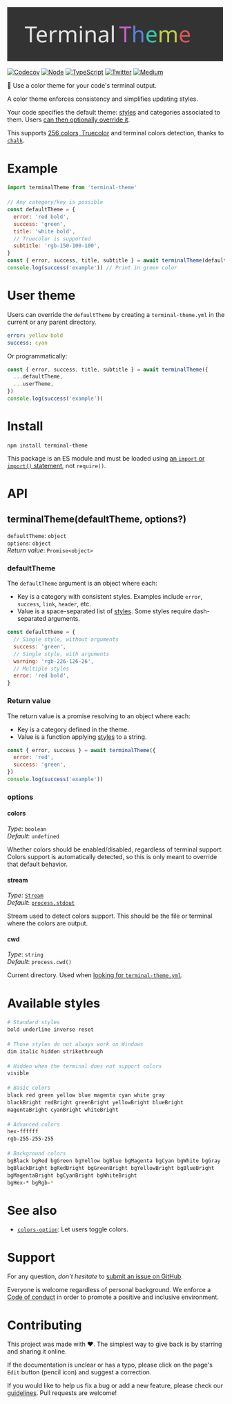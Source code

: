 <picture>
  <source media="(prefers-color-scheme: dark)" srcset="https://raw.githubusercontent.com/ehmicky/design/main/terminal-theme/terminal-theme_dark.svg"/>
  <img alt="terminal-theme logo" src="https://raw.githubusercontent.com/ehmicky/design/main/terminal-theme/terminal-theme.svg" width="500"/>
</picture>

[![Codecov](https://img.shields.io/codecov/c/github/ehmicky/terminal-theme.svg?label=tested&logo=codecov)](https://codecov.io/gh/ehmicky/terminal-theme)
[![Node](https://img.shields.io/node/v/terminal-theme.svg?logo=node.js)](https://www.npmjs.com/package/terminal-theme)
[![TypeScript](https://img.shields.io/badge/-typed-brightgreen?logo=typescript&colorA=gray)](/src/main.d.ts)
[![Twitter](https://img.shields.io/badge/%E2%80%8B-twitter-brightgreen.svg?logo=twitter)](https://twitter.com/intent/follow?screen_name=ehmicky)
[![Medium](https://img.shields.io/badge/%E2%80%8B-medium-brightgreen.svg?logo=medium)](https://medium.com/@ehmicky)

🎨 Use a color theme for your code's terminal output.

A color theme enforces consistency and simplifies updating styles.

Your code specifies the default theme: [styles](#available-styles) and
categories associated to them. Users
[can then optionally override it](#user-theme).

This supports [256 colors, Truecolor](#available-styles) and terminal colors
detection, thanks to [`chalk`](https://github.com/chalk/chalk).

# Example

```js
import terminalTheme from 'terminal-theme'

// Any category/key is possible
const defaultTheme = {
  error: 'red bold',
  success: 'green',
  title: 'white bold',
  // Truecolor is supported
  subtitle: 'rgb-150-100-100',
}
const { error, success, title, subtitle } = await terminalTheme(defaultTheme)
console.log(success('example')) // Print in green color
```

# User theme

Users can override the `defaultTheme` by creating a `terminal-theme.yml` in the
current or any parent directory.

```yml
error: yellow bold
success: cyan
```

Or programmatically:

```js
const { error, success, title, subtitle } = await terminalTheme({
  ...defaultTheme,
  ...userTheme,
})
console.log(success('example'))
```

# Install

```
npm install terminal-theme
```

This package is an ES module and must be loaded using
[an `import` or `import()` statement](https://gist.github.com/sindresorhus/a39789f98801d908bbc7ff3ecc99d99c),
not `require()`.

# API

## terminalTheme(defaultTheme, options?)

`defaultTheme`: `object`\
`options`: `object`\
_Return value_: `Promise<object>`

### defaultTheme

The `defaultTheme` argument is an object where each:

- Key is a category with consistent styles. Examples include `error`, `success`,
  `link`, `header`, etc.
- Value is a space-separated list of [styles](#available-styles). Some styles
  require dash-separated arguments.

```js
const defaultTheme = {
  // Single style, without arguments
  success: 'green',
  // Single style, with arguments
  warning: 'rgb-226-126-26',
  // Multiple styles
  error: 'red bold',
}
```

### Return value

The return value is a promise resolving to an object where each:

- Key is a category defined in the theme.
- Value is a function applying [styles](#available-styles) to a string.

```js
const { error, success } = await terminalTheme({
  error: 'red',
  success: 'green',
})
console.log(success('example'))
```

### options

#### colors

_Type_: `boolean`\
_Default_: `undefined`

Whether colors should be enabled/disabled, regardless of terminal support.
Colors support is automatically detected, so this is only meant to override that
default behavior.

#### stream

_Type_:
[`Stream`](https://nodejs.org/api/stream.html#stream_class_stream_writable)\
_Default_: [`process.stdout`](https://nodejs.org/api/process.html#process_process_stdout)

Stream used to detect colors support. This should be the file or terminal where
the colors are output.

#### cwd

_Type_: `string`\
_Default_: `process.cwd()`

Current directory. Used when [looking for `terminal-theme.yml`](#user-theme).

# Available styles

```sh
# Standard styles
bold underline inverse reset

# Those styles do not always work on Windows
dim italic hidden strikethrough

# Hidden when the terminal does not support colors
visible

# Basic colors
black red green yellow blue magenta cyan white gray
blackBright redBright greenBright yellowBright blueBright
magentaBright cyanBright whiteBright

# Advanced colors
hex-ffffff
rgb-255-255-255

# Background colors
bgBlack bgRed bgGreen bgYellow bgBlue bgMagenta bgCyan bgWhite bgGray
bgBlackBright bgRedBright bgGreenBright bgYellowBright bgBlueBright
bgMagentaBright bgCyanBright bgWhiteBright
bgHex-* bgRgb-*
```

# See also

- [`colors-option`](https://github.com/ehmicky/colors-option): Let users toggle
  colors.

# Support

For any question, _don't hesitate_ to [submit an issue on GitHub](../../issues).

Everyone is welcome regardless of personal background. We enforce a
[Code of conduct](CODE_OF_CONDUCT.md) in order to promote a positive and
inclusive environment.

# Contributing

This project was made with ❤️. The simplest way to give back is by starring and
sharing it online.

If the documentation is unclear or has a typo, please click on the page's `Edit`
button (pencil icon) and suggest a correction.

If you would like to help us fix a bug or add a new feature, please check our
[guidelines](CONTRIBUTING.md). Pull requests are welcome!

<!-- Thanks go to our wonderful contributors: -->

<!-- ALL-CONTRIBUTORS-LIST:START -->
<!-- prettier-ignore-start -->
<!-- markdownlint-disable -->
<!--
<table>
  <tr>
    <td align="center"><a href="https://twitter.com/ehmicky"><img src="https://avatars2.githubusercontent.com/u/8136211?v=4?s=100" width="100px;" alt=""/><br /><sub><b>ehmicky</b></sub></a><br /><a href="https://github.com/ehmicky/terminal-theme/commits?author=ehmicky" title="Code">💻</a> <a href="#design-ehmicky" title="Design">🎨</a> <a href="#ideas-ehmicky" title="Ideas, Planning, & Feedback">🤔</a> <a href="https://github.com/ehmicky/terminal-theme/commits?author=ehmicky" title="Documentation">📖</a></td>
  </tr>
</table>

-->
<!-- markdownlint-restore -->
<!-- prettier-ignore-end -->

<!-- ALL-CONTRIBUTORS-LIST:END -->
